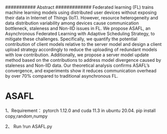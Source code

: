 ########### Abstract #############
Federated learning (FL) trains machine learning models using distributed user devices without exposing their data in Internet of Things (IoT). 
However, resource heterogeneity and data distribution variability among devices cause communication bottleneck, staleness and Non-IID issues in FL. 
We propose ASAFL, an Asynchronous Federated Learning with Adaptive Scheduling Strategy, to mitigate these challenges. 
Specifically, we quantify the potential contribution of client models relative to the server model and design a client upload strategy accordingly to reduce the uploading of redundant models with low contribution. Additionally, we propose a server model update method based on the contributions to address model divergence caused by staleness and Non-IID data.
Our theoretical analysis confirms ASAFL’s convergence, and experiments show it reduces communication overhead by over 70% compared to traditional asynchronous FL.



# ASAFL
1、Requirement：
pytorch 1.12.0 and cuda 11.3 in ubuntu 20.04.
pip install copy,random,numpy


2、 Run
!run ASAFL.py
